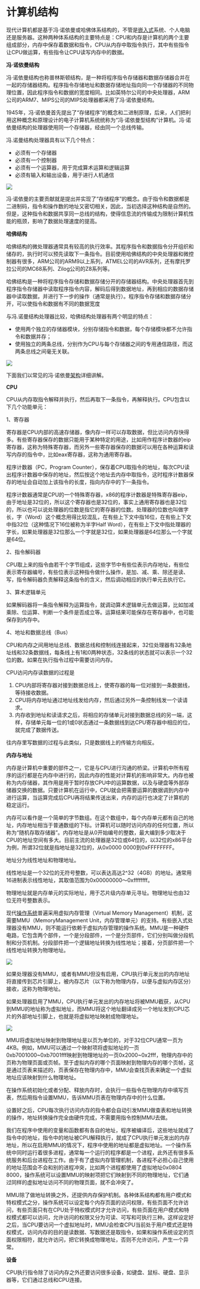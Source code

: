 # 计算机结构

现代计算机都是基于冯·诺依曼或哈佛体系结构的，不管是[嵌入式](http://lib.csdn.net/base/embeddeddevelopment)系统、个人电脑还是服务器。这种两种体系结构的主要特点是：CPU和内存是计算机的两个主要组成部分，内存中保存着数据和指令，CPU从内存中取指令执行，其中有些指令让CPU做运算，有些指令让CPU读写内存中的数据。

**冯·诺依曼结构**

冯·诺依曼结构也称普林斯顿结构，是一种将程序指令存储器和数据存储器合并在一起的存储器结构。程序指令存储地址和数据存储地址指向同一个存储器的不同物理位置，因此程序指令和数据的宽度相同。比如英特尔公司的中央处理器，ARM公司的ARM7、MIPS公司的MIPS处理器都采用了冯·诺依曼结构。

1945年，冯·诺依曼首先提出了“存储程序”的概念和二进制原理，后来，人们把利用这种概念和原理设计的电子计算机系统统称为“冯·诺依曼型结构”计算机。冯·诺依曼结构的处理器使用同一个存储器，经由同一个总线传输。

冯.诺曼结构处理器具有以下几个特点：

- 必须有一个存储器
- 必须有一个控制器
- 必须有一个运算器，用于完成算术运算和逻辑运算
- 必须有输入和输出设备，用于进行人机通信

![](./images/1.png)

冯·诺依曼的主要贡献就是提出并实现了“存储程序”的概念。由于指令和数据都是二进制码，指令和操作数的地址又密切相关，因此，当初选择这种结构是自然的。但是，这种指令和数据共享同一总线的结构，使得信息流的传输成为限制计算机性能的瓶颈，影响了数据处理速度的提高。

**哈佛结构**

哈佛结构的微处理器通常具有较高的执行效率。其程序指令和数据指令分开组织和储存的，执行时可以预先读取下一条指令。目前使用哈佛结构的中央处理器和微控制器有很多，ARM公司的ARM9以上系列，ATMEL公司的AVR系列，还有摩托罗拉公司的MC68系列、Zilog公司的Z8系列等。

哈佛结构是一种将程序指令存储和数据存储分开的存储器结构。中央处理器首先到程序指令存储器中读取程序指令内容，解码后得到数据地址，再到相应的数据存储器中读取数据，并进行下一步的操作（通常是执行）。程序指令存储和数据存储分开，可以使指令和数据有不同的数据宽度

与冯.诺曼结构处理器比较，哈佛结构处理器有两个明显的特点：

- 使用两个独立的存储器模块，分别存储指令和数据，每个存储模块都不允许指令和数据并存；
- 使用独立的两条总线，分别作为CPU与每个存储器之间的专用通信路径，而这两条总线之间毫无关联。

![](./images/2.png)

下面我们以常见的冯·诺依曼[架构](http://lib.csdn.net/base/architecture)详细讲解。

**CPU**

CPU从内存取指令解释并执行，然后再取下一条指令，再解释执行。CPU包含以下几个功能单元：

1、寄存器

寄存器是CPU内部的高速存储器，像内存一样可以存取数据，但比访问内存快得多。有些寄存器保存的数据只能用于某种特定的用途，比如用作程序计数器的eip寄存器，这称为特殊寄存器，而另外一些寄存器保存的数据可以用在各种运算和读写内存的指令中，比如eax寄存器，这称为通用寄存器。

程序计数器（PC，Program Counter），保存着CPU取指令的地址，每次CPU读出程序计数器中保存的地址，然后按这个地址去内存中取指令，这时程序计数器保存的地址会自动加上该指令的长度，指向内存中的下一条指令。

程序计数器通常是CPU的一个特殊寄存器，x86的程序计数器是特殊寄存器eip，由于地址是32位的，所以这个寄存器也是32位的，事实上通用寄存器也是32位的，所以也可以说处理器的位数是指它的寄存器的位数。处理器的位数也叫做字长，字（Word）这个概念用得比较混乱，在有些上下文中指16位，在有些上下文中指32位（这种情况下16位被称为半字Half Word），在有些上下文中指处理器的字长，如果处理器是32位那么一个字就是32位，如果处理器是64位那么一个字就是64位。

2、指令解码器

CPU取上来的指令由若干个字节组成，这些字节中有些位表示内存地址，有些位表示寄存器编号，有些位表示这种指令做什么操作，是加、减、乘、除还是读、写，指令解码器负责解释这条指令的含义，然后调动相应的执行单元去执行它。

3、算术逻辑单元

如果解码器将一条指令解释为运算指令，就调动算术逻辑单元去做运算，比如加减乘除、位运算、判断一个条件是否成立等。运算结果可能保存在寄存器中，也可能保存到内存中。

4、地址和数据总线（Bus）

CPU和内存之间用地址总线、数据总线和控制线连接起来，32位处理器有32条地址线和32条数据线，每条线上有1和0两种状态，32条线的状态就可以表示一个32位的数。如果在执行指令过程中需要访问内存。

CPU访问内存读数据的过程是

1. CPU内部将寄存器对接到数据总线上，使寄存器的每一位对接到一条数据线，等待接收数据。
2. CPU将内存地址通过地址线发给内存，然后通过另外一条控制线发一个读请求。
3. 内存收到地址和读请求之后，将相应的存储单元对接到数据总线的另一端，这样，存储单元每一位的1或0状态通过一条数据线到达CPU寄存器中相应的位，就完成了数据传送。

往内存里写数据的过程与此类似，只是数据线上的传输方向相反。

**内存与地址**

内存是计算机中重要的部件之一，它是与CPU进行沟通的桥梁。计算机中所有程序的运行都是在内存中进行的，因此内存的性能对计算机的影响非常大。内存也被称为内存储器，其作用是用于暂时存放CPU中的运算数据，以及与硬盘等外部存储器交换的数据。只要计算机在运行中，CPU就会把需要运算的数据调到内存中进行运算，当运算完成后CPU再将结果传送出来，内存的运行也决定了计算机的稳定运行。

内存可以看作是一个简单的字节数组。在这个数组中，每个内存单元都有自己的地址，内存地址相当于普通数组的下标。计算机可以随时访问内存的任何位置，所以称为“随机存取存储器”。内存地址是从0开始编号的整数，最大编到多少取决于CPU的地址空间有多大。目前主流的处理器是32位或64位的，以32位的x86平台为例，所谓32位就是指地址是32位的，从0x0000 0000到0xFFFFFFFF。

地址分为线性地址和物理地址。

线性地址是一个32位的无符号整数，可以表达高达2^32（4GB）的地址。通常用16进制表示线性地址，其取值范围为0x00000000～0xffffffff。

物理地址就是内存单元的实际地址，用于芯片级内存单元寻址。物理地址也由32位无符号整数表示。

现代[操作系统](http://lib.csdn.net/base/operatingsystem)普遍采用虚拟内存管理（Virtual Memory Management）机制，这需要MMU（MemoryManagement Unit，内存管理单元）的支持。有些嵌入式处理器没有MMU，则不能运行依赖于虚拟内存管理的操作系统。MMU是一种硬件电路，它包含两个部件，一个是分段部件，一个是分页部件，它们分别叫做分段机制和分页机制。分段部件把一个逻辑地址转换为线性地址；接着，分页部件把一个线性地址转换为物理地址。

![](./images/3.png)

如果处理器没有MMU，或者有MMU但没有启用，CPU执行单元发出的内存地址将直接传到芯片引脚上，被内存芯片（以下称为物理内存，以便与虚拟内存区分）接收，这称为物理地址。

如果处理器启用了MMU，CPU执行单元发出的内存地址将被MMU截获，从CPU到MMU的地址称为虚拟地址，而MMU将这个地址翻译成另一个地址发到CPU芯片的外部地址引脚上，也就是将虚拟地址映射成物理地址。

![](./images/4.png)

MMU将虚拟地址映射到物理地址是以页为单位的，对于32位CPU通常一页为4KB。例如，MMU可以通过一个映射项将虚拟地址的一页0xb7001000~0xb7001fff映射到物理地址的一页0x2000~0x2fff，物理内存中的页称为物理页面或页帧。至于虚拟内存的哪个页面映射到物理内存的哪个页帧，这是通过页表来描述的，页表保存在物理内存中，MMU会查找页表来确定一个虚拟地址应该映射到什么物理地址。

在操作系统初始化或者分配、释放内存时，会执行一些指令在物理内存中填写页表，然后用指令设置MMU，告诉MMU页表在物理内存中的什么位置。

设置好之后，CPU每次执行访问内存的指令都会自动引发MMU做查表和地址转换的操作，地址转换操作完全由硬件完成，不需要用指令控制MMU去做。

我们在程序中使用的变量和函数都有各自的地址，程序被编译后，这些地址就成了指令中的地址，指令中的地址被CPU解释执行，就成了CPU执行单元发出的内存地址，所以在启用MMU的情况下，程序中使用的地址都是虚拟地址。一个操作系统中同时运行着很多进程，通常每一个运行的程序都是一个进程，此外还有很多系统服务和后台进程在工作。由于有了虚拟内存管理机制，各进程不必担心自己使用的地址范围会不会和别的进程冲突，比如两个进程都使用了虚拟地址0x0804 8000，操作系统可以设置MMU的映射项把它们映射到不同的物理地址，它们通过同样的虚拟地址访问不同的物理页面，就不会冲突了。

MMU除了做地址转换之外，还提供内存保护机制。各种体系结构都有用户模式和特权模式之分，操作系统可以设定每个内存页面的访问权限，有些页面不允许访问，有些页面只有在CPU处于特权模式时才允许访问，有些页面在用户模式和特权模式都可以访问，允许访问的权限又分为可读、可写和可执行三种。这样设定好之后，当CPU要访问一个虚拟地址时，MMU会检查CPU当前处于用户模式还是特权模式，访问内存的目的是读数据、写数据还是取指令，如果和操作系统设定的页面权限相符，就允许访问，把它转换成物理地址，否则不允许访问，产生一个异常。

**设备**

CPU执行指令除了访问内存之外还要访问很多设备，如键盘、鼠标、硬盘、显示器等，它们通过总线和CPU连接。